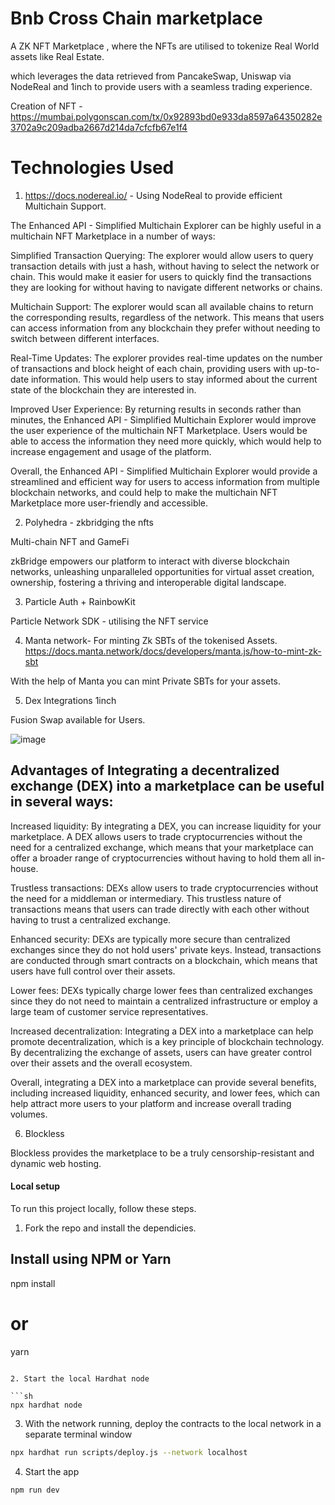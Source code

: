 # Bnb Cross Chain marketplace

 A ZK NFT Marketplace , where the NFTs are utilised  to tokenize Real World assets like Real Estate.
 
which leverages the data retrieved from PancakeSwap, Uniswap via  NodeReal and 1inch to provide users with a seamless trading experience.

Creation of NFT - https://mumbai.polygonscan.com/tx/0x92893bd0e933da8597a64350282e3702a9c209adba2667d214da7cfcfb67e1f4

# Technologies Used

1. https://docs.nodereal.io/ - Using NodeReal to provide efficient Multichain Support.

The Enhanced API - Simplified Multichain Explorer can be highly useful in a multichain NFT Marketplace in a number of ways:

Simplified Transaction Querying: The explorer would allow users to query transaction details with just a hash, without having to select the network or chain. This would make it easier for users to quickly find the transactions they are looking for without having to navigate different networks or chains.

Multichain Support: The explorer would scan all available chains to return the corresponding results, regardless of the network. This means that users can access information from any blockchain they prefer without needing to switch between different interfaces.

Real-Time Updates: The explorer provides real-time updates on the number of transactions and block height of each chain, providing users with up-to-date information. This would help users to stay informed about the current state of the blockchain they are interested in.

Improved User Experience: By returning results in seconds rather than minutes, the Enhanced API - Simplified Multichain Explorer would improve the user experience of the multichain NFT Marketplace. Users would be able to access the information they need more quickly, which would help to increase engagement and usage of the platform.

Overall, the Enhanced API - Simplified Multichain Explorer would provide a streamlined and efficient way for users to access information from multiple blockchain networks, and could help to make the multichain NFT Marketplace more user-friendly and accessible.

2. Polyhedra - zkbridging the nfts

Multi-chain NFT and GameFi

zkBridge empowers our platform to interact with diverse blockchain networks, unleashing unparalleled opportunities for virtual asset creation, ownership,  fostering a thriving and interoperable digital landscape.

3. Particle Auth + RainbowKit 

Particle Network SDK - utilising the NFT service

4. Manta network- For minting Zk SBTs of the tokenised Assets. https://docs.manta.network/docs/developers/manta.js/how-to-mint-zk-sbt

With the help of Manta you can mint Private SBTs for your assets.

5. Dex Integrations 1inch

Fusion Swap available for Users.

![image](https://user-images.githubusercontent.com/95926324/235235682-1bc0b663-153a-4480-b95f-d74a4b992c67.png)

##  Advantages of Integrating a decentralized exchange (DEX) into a marketplace can be useful in several ways:

Increased liquidity: By integrating a DEX, you can increase liquidity for your marketplace. A DEX allows users to trade cryptocurrencies without the need for a centralized exchange, which means that your marketplace can offer a broader range of cryptocurrencies without having to hold them all in-house.

Trustless transactions: DEXs allow users to trade cryptocurrencies without the need for a middleman or intermediary. This trustless nature of transactions means that users can trade directly with each other without having to trust a centralized exchange.

Enhanced security: DEXs are typically more secure than centralized exchanges since they do not hold users' private keys. Instead, transactions are conducted through smart contracts on a blockchain, which means that users have full control over their assets.

Lower fees: DEXs typically charge lower fees than centralized exchanges since they do not need to maintain a centralized infrastructure or employ a large team of customer service representatives.

Increased decentralization: Integrating a DEX into a marketplace can help promote decentralization, which is a key principle of blockchain technology. By decentralizing the exchange of assets, users can have greater control over their assets and the overall ecosystem.

Overall, integrating a DEX into a marketplace can provide several benefits, including increased liquidity, enhanced security, and lower fees, which can help attract more users to your platform and increase overall trading volumes.

6. Blockless 

Blockless provides the marketplace to be a truly censorship-resistant and dynamic web hosting.

#### Local setup

To run this project locally, follow these steps.

1. Fork the repo and install the dependicies.

## Install using NPM or Yarn
npm install

# or

yarn
```

2. Start the local Hardhat node

```sh
npx hardhat node
```

3. With the network running, deploy the contracts to the local network in a separate terminal window

```sh
npx hardhat run scripts/deploy.js --network localhost
```

4. Start the app

```
npm run dev
```

